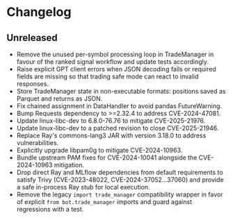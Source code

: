 # Changelog

## Unreleased
- Remove the unused per-symbol processing loop in TradeManager in favour of the
  ranked signal workflow and update tests accordingly.
- Raise explicit GPT client errors when JSON decoding fails or required fields
  are missing so that trading safe mode can react to invalid responses.
- Store TradeManager state in non-executable formats: positions saved as Parquet and returns as JSON.
- Fix chained assignment in DataHandler to avoid pandas FutureWarning.
- Bump Requests dependency to >=2.32.4 to address CVE-2024-47081.
- Update linux-libc-dev to 6.8.0-76.76 to mitigate CVE-2025-21976.
- Update linux-libc-dev to a patched revision to close CVE-2025-21946.
- Replace Ray's commons-lang3 JAR with version 3.18.0 to address vulnerabilities.
- Explicitly upgrade libpam0g to mitigate CVE-2024-10963.
- Bundle upstream PAM fixes for CVE-2024-10041 alongside the CVE-2024-10963
  mitigation.
- Drop direct Ray and MLflow dependencies from default requirements to satisfy
  Trivy (CVE-2023-48022, CVE-2024-37052…37060) and provide a safe in-process
  Ray stub for local execution.
- Remove the legacy `import trade_manager` compatibility wrapper in favor of
  explicit `from bot.trade_manager` imports and guard against regressions with a
  test.
